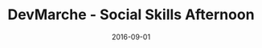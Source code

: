 ---
layout: event
status: 'done'
title: "DevMarche - Social Skills Afternoon"
location: "Ancona"
language: "Italian"
eventurl: "http://lanyrd.com/2016/socialdev/"
eventdate: "2016-07-22T14:00:00"
date: 2016-09-01
sessions:
- title: "Croce e delizia: storia di un lavoratore remoto."
  abstract: "Lavoro da remoto, come Solution Architect, per Particular Software; Il lavoro da remoto è fantastico, porta tanta autonomia nella mia vita quotidiana, il problema è che più il team dispersed cresce più la frizione quotidiana aumenta. Obiettivo di questa sessione è rivelare come lavoriamo internamente in Particular Software, come gestiamo la quotidianità, la comunicazione e gli obiettivi di lungo periodo in un'azienda i cui dipendenti sono dispersi su 17 time zone."
  url: http://lanyrd.com/2016/socialdev/sfdgfh/
  slides: http://www.slideshare.net/mauroservienti/croce-e-delizia-del-lavoro-remoto
  recording: https://vimeo.com/176778929
tags:
- Organizations
---